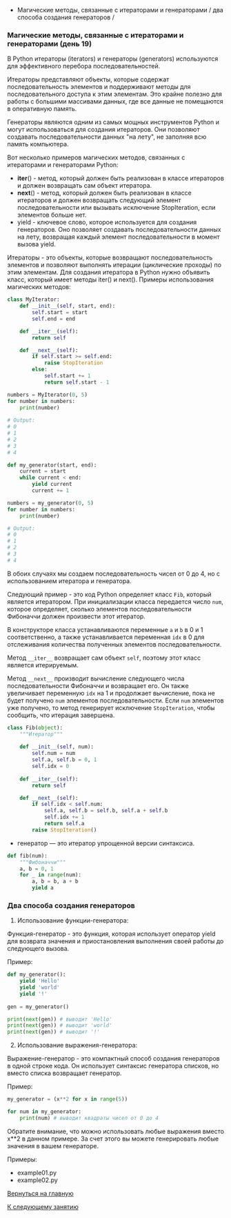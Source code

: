 - Магические методы, связанные с итераторами и генераторами / два способа создания генераторов /

### Магические методы, связанные с итераторами и генераторами (день 19)

В Python итераторы (iterators) и генераторы (generators) используются для эффективного перебора последовательностей.

Итераторы представляют объекты, которые содержат последовательность элементов и поддерживают методы для 
последовательного доступа к этим элементам. Это крайне полезно для работы с большими массивами данных, где все 
данные не помещаются в оперативную память.  

Генераторы являются одним из самых мощных инструментов Python и могут использоваться для создания итераторов. Они 
позволяют создавать последовательности данных "на лету", не заполняя всю память компьютера. 

Вот несколько примеров магических методов, связанных с итераторами и генераторами Python:

- __iter__() - метод, который должен быть реализован в классе итераторов и должен возвращать сам объект итератора.
- __next__() - метод, который должен быть реализован в классе итераторов и должен возвращать следующий элемент 
  последовательности или вызывать исключение StopIteration, если элементов больше нет. 
- yield - ключевое слово, которое используется для создания генераторов. Оно позволяет создавать последовательности 
  данных на лету, возвращая каждый элемент последовательности в момент вызова yield. 

Итераторы - это объекты, которые возвращают последовательность элементов и позволяют выполнять итерации (циклические 
проходы) по этим элементам. Для создания итератора в Python нужно объявить класс, который имеет методы iter() и next(). 
Примеры использования магических методов:

```python
class MyIterator:
    def __init__(self, start, end):
        self.start = start
        self.end = end

    def __iter__(self):
        return self

    def __next__(self):
        if self.start >= self.end:
            raise StopIteration
        else:
            self.start += 1
            return self.start - 1

numbers = MyIterator(0, 5)
for number in numbers:
    print(number)
    
# Output:
# 0
# 1
# 2
# 3
# 4
```


```python
def my_generator(start, end):
    current = start
    while current < end:
        yield current
        current += 1

numbers = my_generator(0, 5)
for number in numbers:
    print(number)

# Output:
# 0
# 1
# 2
# 3
# 4
```

В обоих случаях мы создаем последовательность чисел от 0 до 4, но с использованием итератора и генератора.

Следующий пример - это код Python определяет класс `Fib`, который является итератором. При инициализации класса 
передается число `num`, которое определяет, сколько элементов последовательности Фибоначчи должен произвести этот 
итератор. 

В конструкторе класса устанавливаются переменные `a` и `b` в 0 и 1 соответственно, а также устанавливается 
переменная `idx` в 0 для отслеживания количества полученных элементов последовательности. 

Метод `__iter__` возвращает сам объект `self`, поэтому этот класс является итерируемым.

Метод `__next__` производит вычисление следующего числа последовательности Фибоначчи и возвращает его. Он также 
увеличивает переменную `idx` на 1 и продолжает вычисление, пока не будет получено `num` элементов последовательности.
Если `num` элементов уже получено, то метод генерирует исключение `StopIteration`, чтобы сообщить, что итерация 
завершена.   


```Python
class Fib(object):
    """Итератор"""
    
    def __init__(self, num):
        self.num = num
        self.a, self.b = 0, 1
        self.idx = 0
   
    def __iter__(self):
        return self

    def __next__(self):
        if self.idx < self.num:
            self.a, self.b = self.b, self.a + self.b
            self.idx += 1
            return self.a
        raise StopIteration()
```

- генератор — это итератор упрощенной версии синтаксиса.

```Python
def fib(num):
    """Фибоначчи"""
    a, b = 0, 1
    for _ in range(num):
        a, b = b, a + b
        yield a
```

### Два способа создания генераторов

1. Использование функции-генератора:

Функция-генератор - это функция, которая использует оператор yield для возврата значения и приостановления 
выполнения своей работы до следующего вызова. 

Пример:

```python
def my_generator():
    yield 'Hello'
    yield 'world'
    yield '!'
    
gen = my_generator()

print(next(gen)) # выводит 'Hello'
print(next(gen)) # выводит 'world'
print(next(gen)) # выводит '!'
```

2. Использование выражения-генератора:

Выражение-генератор - это компактный способ создания генераторов в одной строке кода. Он использует синтаксис 
генератора списков, но вместо списка возвращает генератор. 

Пример:

```python
my_generator = (x**2 for x in range(5))

for num in my_generator:
    print(num) # выводит квадраты чисел от 0 до 4
```

Обратите внимание, что можно использовать любые выражения вместо x**2 в данном примере. За счет этого вы можете 
генерировать любые значения в вашем генераторе. 

Примеры:
  - example01.py
  - example02.py

[Вернуться на главную](https://github.com/BEPb/Python-100-days)

[К следующему занятию](https://github.com/BEPb/Python-100-days/blob/master/%D0%94%D0%B5%D0%BD%D1%8C%2016-20/%D0%94%D0%B5%D0%BD%D1%8C%2020/README.md)
